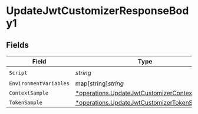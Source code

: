 # UpdateJwtCustomizerResponseBody1


## Fields

| Field                                                                                                       | Type                                                                                                        | Required                                                                                                    | Description                                                                                                 |
| ----------------------------------------------------------------------------------------------------------- | ----------------------------------------------------------------------------------------------------------- | ----------------------------------------------------------------------------------------------------------- | ----------------------------------------------------------------------------------------------------------- |
| `Script`                                                                                                    | *string*                                                                                                    | :heavy_check_mark:                                                                                          | N/A                                                                                                         |
| `EnvironmentVariables`                                                                                      | map[string]*string*                                                                                         | :heavy_minus_sign:                                                                                          | N/A                                                                                                         |
| `ContextSample`                                                                                             | [*operations.UpdateJwtCustomizerContextSample](../../models/operations/updatejwtcustomizercontextsample.md) | :heavy_minus_sign:                                                                                          | N/A                                                                                                         |
| `TokenSample`                                                                                               | [*operations.UpdateJwtCustomizerTokenSample1](../../models/operations/updatejwtcustomizertokensample1.md)   | :heavy_minus_sign:                                                                                          | N/A                                                                                                         |